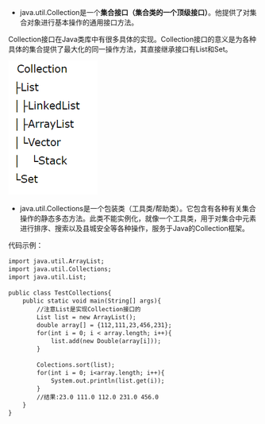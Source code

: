 * java.util.Collection是一个**集合接口（集合类的一个顶级接口）**。他提供了对集合对象进行基本操作的通用接口方法。

Collection接口在Java类库中有很多具体的实现。Collection接口的意义是为各种具体的集合提供了最大化的同一操作方法，其直接继承接口有List和Set。

![1525065616595](1525065616595.png)

* java.util.Collections是一个包装类（工具类/帮助类）。它包含有各种有关集合操作的静态多态方法。此类不能实例化，就像一个工具类，用于对集合中元素进行排序、搜索以及县城安全等各种操作，服务于Java的Collection框架。

代码示例：

```
import java.util.ArrayList;
import java.util.Collections;
import java.util.List;

public class TestCollections{
    public static void main(String[] args){
        //注意List是实现Collection接口的
        List list = new ArrayList();
        double array[] = {112,111,23,456,231};
        for(int i = 0; i < array.length; i++){
            list.add(new Double(array[i]));
        }
    
        Colections.sort(list);
        for(int i = 0; i<array.length; i++){
            System.out.println(list.get(i));
        }
        //结果:23.0 111.0 112.0 231.0 456.0
    }
}
```

